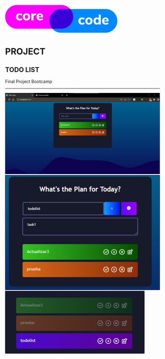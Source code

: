 ![Core Code](/Weeks/images/corecode.png)

# PROJECT
## TODO LIST

Final Project Bootcamp

---

![Core Code](/Project/images/1.png)
![Core Code](/Project/images/2.png)
![Core Code](/Project/images/3.png)

